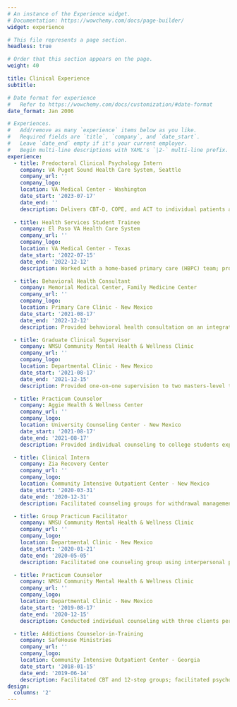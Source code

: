 ```yaml
---
# An instance of the Experience widget.
# Documentation: https://wowchemy.com/docs/page-builder/
widget: experience

# This file represents a page section.
headless: true

# Order that this section appears on the page.
weight: 40

title: Clinical Experience
subtitle:

# Date format for experience
#   Refer to https://wowchemy.com/docs/customization/#date-format
date_format: Jan 2006

# Experiences.
#   Add/remove as many `experience` items below as you like.
#   Required fields are `title`, `company`, and `date_start`.
#   Leave `date_end` empty if it's your current employer.
#   Begin multi-line descriptions with YAML's `|2-` multi-line prefix.
experience:
  - title: Predoctoral Clinical Psychology Intern
    company: VA Puget Sound Health Care System, Seattle
    company_url: ''
    company_logo:
    location: VA Medical Center - Washington
    date_start: '2023-07-17'
    date_end: ''
    description: Delivers CBT-D, COPE, and ACT to individual patients and facilitates CBT-SUD, DBT Skills, and interpersonal process groups in the Addiction Treatment Center; co-facilitates a LGBTQ+ support group; leads interprofessional team meetings; conducts case management, treatment planning, and assessment; plans seminars; contributes to grant-funded research on LGBTQ+ Veterans.
    
  - title: Health Services Student Trainee
    company: El Paso VA Health Care System
    company_url: ''
    company_logo:
    location: VA Medical Center - Texas
    date_start: '2022-07-15'
    date_end: '2022-12-12'
    description: Worked with a home-based primary care (HBPC) team; provided behavioral consultation to an interdisciplinary team (IDT) at meetings; assessed cognitive decline in HBPC-enrolled veterans; attended workshops on CPT through the VA Talent Management System (TMS).

  - title: Behavioral Health Consultant
    company: Memorial Medical Center, Family Medicine Center
    company_url: ''
    company_logo:
    location: Primary Care Clinic - New Mexico
    date_start: '2021-08-17'
    date_end: '2022-12-12'
    description: Provided behavioral health consultation on an integrated team of physicians, medical residents, nurses, nurse practitioners, social workers, and trainees; administered and interpreted ADHD and psychodiagnostic assessments; consulted with patients on harm reduction and lifestyle medicine; provided brief psychotherapy using ACT, CBT, RCT, and CPT; worked with a variety of presenting concerns, including anxiety, depression, trauma, alcohol misuse, drug misuse, adjustment disorder, identity concerns, complex trauma, and gender dysphoria.

  - title: Graduate Clinical Supervisor
    company: NMSU Community Mental Health & Wellness Clinic
    company_url: ''
    company_logo:
    location: Departmental Clinic - New Mexico
    date_start: '2021-08-17'
    date_end: '2021-12-15'
    description: Provided one-on-one supervision to two masters-level trainees and group supervision to three masters-level trainees; taught basic helping skills; used roleplay, interpersonal recall, video review, and written feedback to promote the growth of supervisees; used the Integrated Developmental Model (IDM), Discrimination Model, and CBT approach to clinical supervision.

  - title: Practicum Counselor
    company: Aggie Health & Wellness Center
    company_url: ''
    company_logo:
    location: University Counseling Center - New Mexico
    date_start: '2021-08-17'
    date_end: '2021-08-17'
    description: Provided individual counseling to college students experiencing symptoms of depression, anxiety, trauma, racialized exclusion, motivational concerns, gender dysphoria, family dysfunction, eating concerns, and identity-related issues; primarily used assimilative integration (i.e., relational-cultural theory and acceptance and commitment therapy) and common factors to promote therapeutic change; provided ADHD assessments and wrote two integrated reports; co-facilitated an LGBTQ+ support group.

  - title: Clinical Intern
    company: Zia Recovery Center
    company_url: ''
    company_logo:
    location: Community Intensive Outpatient Center - New Mexico
    date_start: '2020-03-31'
    date_end: '2020-12-31'
    description: Facilitated counseling groups for withdrawal management with cisgender men and women from diverse ethnic and socioeconomic backgrounds using mindfulness-based relapse prevention, DBT skills training, and the Wellness Recovery Action Plan (WRAP); facilitated a supportive, expressive group on healthy relationships; co-facilitated groups (i.e., twelve-step, life skills) with a diverse team of behavioral health professionals using an Integrated Dual Disorder Treatment (IDDT) model.

  - title: Group Practicum Facilitator
    company: NMSU Community Mental Health & Wellness Clinic
    company_url: ''
    company_logo:
    location: Departmental Clinic - New Mexico
    date_start: '2020-01-21'
    date_end: '2020-05-05'
    description: Facilitated one counseling group using interpersonal process techniques with five Mexican American cisgender women; co-facilitated two psychoeducational groups covering topics such as stress management, work–life balance, and college transition with a mixed-gender group of freshmen students; provided telehealth; adapted the mindfulness-based stress reduction (MBSR) curriculum to a condensed format; co-facilitated two MBSR groups for education specialists in training.

  - title: Practicum Counselor
    company: NMSU Community Mental Health & Wellness Clinic
    company_url: ''
    company_logo:
    location: Departmental Clinic - New Mexico
    date_start: '2019-08-17'
    date_end: '2020-12-15'
    description: Conducted individual counseling with three clients per week using an integrated approach grounded in CBT, mindfulness-based theories, and interpersonal process; worked with presenting concerns ranging from poor boundaries, body image, stress management, academic distress, and relationship issues; administered the CCAPS to monitor symptoms across multiple domains.

  - title: Addictions Counselor-in-Training
    company: SafeHouse Ministries
    company_url: ''
    company_logo:
    location: Community Intensive Outpatient Center - Georgia
    date_start: '2018-01-15'
    date_end: '2019-06-14'
    description: Facilitated CBT and 12-step groups; facilitated psychoeducation groups using the Matrix model, WRAP, and WHAM; wrote case notes in HMIS & weekly probation reports; administered drug screenings (urine analyses, breathalyzers); consulted with professionals to improve client services; performed screening, assessment, orientation, and intake of clients; created GED curriculum for social studies and language arts; tutored inmates at the Muscogee County Jail; performed a qualitative evaluation of the ministry, using ATLAS.ti 8 to analyze client narratives, delivering a final report to the executives and board members.
design:
  columns: '2'
---
```

